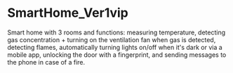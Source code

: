 # SmartHome_Ver1vip
Smart home with 3 rooms and functions: measuring temperature, detecting gas concentration + turning on the ventilation fan when gas is detected, detecting flames, automatically turning lights on/off when it's dark or via a mobile app, unlocking the door with a fingerprint, and sending messages to the phone in case of a fire.
